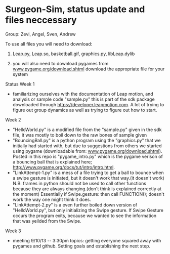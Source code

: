 Surgeon-Sim, status update and files neccessary
===========
Group: Zevi, Angel, Sven, Andrew

To use all files you will need to download:
1. Leap.py, Leap.so, basketball.gif, graphics.py, libLeap.dylib


2. you will also need to download pygames from www.pygame.org/download.shtml
	download the appropriate file for your system

Status
Week 1
- familiarizing ourselves with the documentation of Leap motion, and analysis or sample code "sample.py" this is part of the sdk package downloaded through https://developer.leapmotion.com. A lot of trying to figure out group dynamics as well as trying to figure out how to start.

Week 2
- "HelloWorld.py" is a modified file from the "sample.py" given in the sdk file, it was mostly to boil down to the raw bones of sample given
- "BouncingBall.py" is a python program using the "graphics.py" that we initially had started with, but due to suggestions from others we started using pygame (downloadable from: www.pygame.org/download.shtml). Posted in this repo is "pygame_intro.py" which is the pygame verison of a bouncing ball that is explained here; http://www.pygame.org/docs/tut/intro/intro.html. 
- "LinkAttempt-1.py" is a mess of a file trying to get a ball to bounce when a swipe gesture is initiated, but it doesn't work that way.(it doesn't work)  N.B: frames in python should not be used to call other functions because they are always changing.(don't think is explained correctly at the moment) Essentially if Swipe.gesture: then call FUNCTION(); doesn't work the way one might think it does.
- "LinkAttempt-2.py" is a even further boiled down version of "HelloWorld.py", but only initializing the Swipe gesture. If Swipe Gesture occurs the program exits, because we wanted to see the information that was yeilded from the Swipe.

Week 3
- meeting 9/10/13 -- 3:30pm topics: getting everyone squared away with pygames and github. Setting goals and establishing the next step.